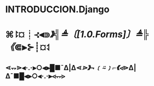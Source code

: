 # INTRODUCCION.Django

# ⌘⥏¤┊⊰⫷⋑_》╣≜〔[1.0.Forms]〕≜╠《_⋐⫸⊱┊¤⥑

## ⋖⥐⋗⫷·.·⫸○⫷⫸█■¯Δ|Δ⋖_⋗》¬﹝⍨﹞⌐《⋖_⋗Δ|Δ¯■█⫷⫸○⫷·.·⫸⋖⥐⋗


